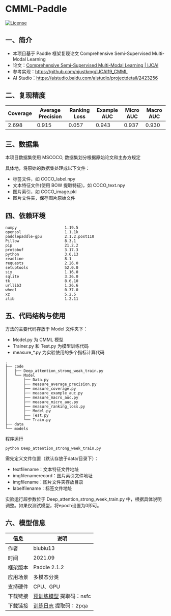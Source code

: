 # CMML-Paddle


[![License](https://img.shields.io/badge/license-Apache%202-blue.svg)](LICENSE)

## 一、简介

- 本项目基于 Paddle 框架复现论文 Comprehensive Semi-Supervised Multi-Modal Learning
- 论文：[Comprehensive Semi-Supervised Multi-Modal Learning | IJCAI](https://www.ijcai.org/proceedings/2019/568)
- 参考实现：https://github.com/njustkmg/IJCAI19_CMML
- AI Studio：https://aistudio.baidu.com/aistudio/projectdetail/2423256

## 二、复现精度
| Coverage | Average Precision | Ranking Loss | Example AUC | Micro AUC | Macro AUC |
| -------- | ----------------- | ------------ | ----------- | --------- | --------- |
| 2.698 | 0.915 | 0.057 | 0.943 | 0.937 | 0.930 |

## 三、数据集

本项目数据集使用 MSCOCO, 数据集划分根据原始论文和主办方规定

具体地，将原始的数据集处理成以下文件：

- 标签文件，如 COCO_label.npy
- 文本特征文件(使用 BOW 提取特征)，如 COCO_text.npy
- 图片索引，如 COCO_image.pkl
- 图片文件夹，保存图片原始文件


## 四、依赖环境

```
numpy                     1.19.5                   
openssl                   1.1.1k             
paddlepaddle-gpu          2.1.2.post110            
Pillow                    8.3.1                    
pip                       21.2.2          
protobuf                  3.17.3                    
python                    3.6.13              
readline                  8.1               
requests                  2.26.0                   
setuptools                52.0.0           
six                       1.16.0                    
sqlite                    3.36.0               
tk                        8.6.10              
urllib3                   1.26.6                    
wheel                     0.37.0          
xz                        5.2.5              
zlib                      1.2.11
```

## 五、代码结构与使用

方法的主要代码存放于 Model 文件夹下：

- Model.py 为 CMML 模型
- Trainer.py 和 Test.py 为模型训练代码
- measure_*.py 为实验使用的多个指标计算代码

~~~
.
├── code
│   ├── Deep_attention_strong_weak_train.py
│   └── Model
│       ├── Data.py
│       ├── measure_average_precision.py
│       ├── measure_coverage.py
│       ├── measure_example_auc.py
│       ├── measure_macro_auc.py
│       ├── measure_micro_auc.py
│       ├── measure_ranking_loss.py
│       ├── Model.py
│       ├── Test.py
│       └── Train.py
├── data
└── models
~~~

程序运行 

```
python Deep_attention_strong_week_train.py 
```

需先定义文件位置（默认存放于data/目录下）：

- textfilename：文本特征文件地址
- imgfilenamerecord：图片索引文件地址
- imgfilename：图片文件夹存放目录
- labelfilename：标签文件地址

实验运行超参数位于 Deep_attention_strong_week_train.py 中，根据具体说明调整。如果仅测试模型，将epoch设置为0即可。

## 六、模型信息

| 信息     | 说明                                                         |
| -------- | ------------------------------------------------------------ |
| 作者     | biubiu13                                                     |
| 时间     | 2021.09                                                      |
| 框架版本 | Paddle 2.1.2                                                 |
| 应用场景 | 多模态分类                                                   |
| 支持硬件 | CPU、GPU                                                     |
| 下载链接 | [预训练模型](https://pan.baidu.com/s/1c4TTg3VkLacMQiJuxHZfjA) 提取码：nsfc |
| 下载链接 | [训练日志](https://pan.baidu.com/s/1ifagsblHLYfUDlFIs58bCg) 提取码：2pqa |




